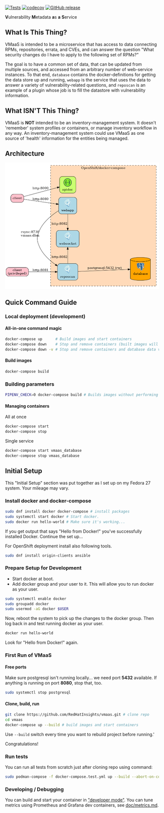 [![Tests](https://github.com/RedHatInsights/vmaas/actions/workflows/tests.yml/badge.svg)](https://github.com/RedHatInsights/vmaas/actions/workflows/tests.yml)
[![codecov](https://codecov.io/gh/RedHatInsights/vmaas/branch/master/graph/badge.svg)](https://codecov.io/gh/RedHatInsights/vmaas)
[![GitHub release](https://img.shields.io/github/release/RedHatInsights/vmaas.svg)](https://github.com/RedHatInsights/vmaas/releases/latest)

**V**ulnerability **M**etadata **a**s **a** **S**ervice

## What Is This Thing?
VMaaS is intended to be a microservice that has access to data connecting RPMs,
repositories, errata, and CVEs, and can answer the question "What security changes do I
have to apply to the following set of RPMs?"

The goal is to have a common set of data, that can be updated from multiple sources, and
accessed from an arbitrary number of web-service instances. To that end, `database`
contains the docker-definitions for getting the data store up and running, `webapp` is the
service that uses the data to answer a variety of vulnerability-related questions, and
`reposcan` is an example of a plugin whose job is to fill the datastore with vulnerability
information.

## What ISN'T This Thing?
VMaaS is **NOT** intended to be an inventory-management system. It doesn't 'remember'
system profiles or containers, or manage inventory workflow in any way. An
inventory-management system could use VMaaS as one source of 'health' information for the
entities being managed.

## Architecture
![](doc/schema.png)

## Quick Command Guide

### Local deployment (development)

#### All-in-one command magic
~~~bash
docker-compose up      # Build images and start containers
docker-compose down    # Stop and remove containers (built images will persist)
docker-compose down -v # Stop and remove containers and database data volume (built images will persist)
~~~

#### Build images
~~~bash
docker-compose build
~~~

### Building parameters
~~~bash
PIPENV_CHECK=0 docker-compose build # Builds images without performing "pipenv check" command
~~~

#### Managing containers
All at once
~~~bash
docker-compose start
docker-compose stop
~~~

Single service
~~~bash
docker-compose start vmaas_database
docker-compose stop vmaas_database
~~~

## Initial Setup

This "Initial Setup" section was put together as I set up on my Fedora 27 system.  Your mileage may vary.

### Install docker and docker-compose
~~~bash
sudo dnf install docker docker-compose # install packages
sudo systemctl start docker # Start docker.
sudo docker run hello-world # Make sure it's working...
~~~
If you get output that says "Hello from Docker!" you've successfully
installed Docker. Continue the set up...


For OpenShift deployment install also following tools.
~~~bash
sudo dnf install origin-clients ansible
~~~

### Prepare Setup for Development
- Start docker at boot.
- Add docker group and your user to it. This will allow you to run
docker as your user.
~~~bash
sudo systemctl enable docker
sudo groupadd docker
sudo usermod -aG docker $USER
~~~

Now, reboot the system to pick up the changes to the docker group.
Then log back in and test running docker as your user.
~~~bash
docker run hello-world
~~~
Look for "Hello from Docker!" again.

### First Run of VMaaS

#### Free ports
Make sure postgresql isn't running locally... we need port **5432**
available. If anything is running on port **8080**, stop that, too.
~~~bash
sudo systemctl stop postgresql
~~~

#### Clone, build, run
~~~bash
git clone https://github.com/RedHatInsights/vmaas.git # clone repo
cd vmaas
docker-compose up --build # build images and start containers
~~~
Use `--build` switch every time you want to rebuild project before running.'

Congratulations!

### Run tests
You can run all tests from scratch just after cloning repo using command:
~~~bash
sudo podman-compose -f docker-compose.test.yml up --build --abort-on-container-exit
~~~

### Developing / Debugging
You can build and start your container in ["developer mode"](doc/developer_mode.md).
You can tune metrics using Prometheus and Grafana dev containers, see [doc/metrics.md](doc/metrics.md).
